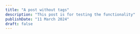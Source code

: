 ```yaml
---
title: "A post without tags"
description: "This post is for testing the functionality"
publishDate: "11 March 2024"
draft: false
---
```

